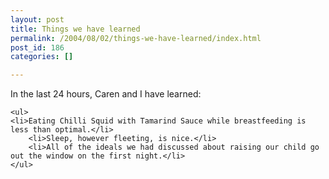 ```yaml
---
layout: post
title: Things we have learned
permalink: /2004/08/02/things-we-have-learned/index.html
post_id: 186
categories: []

---
```


 In the last 24 hours, Caren and I have learned:




	<ul>
	<li>Eating Chilli Squid with Tamarind Sauce while breastfeeding is less than optimal.</li>
		<li>Sleep, however fleeting, is nice.</li>
		<li>All of the ideals we had discussed about raising our child go out the window on the first night.</li>
	</ul>